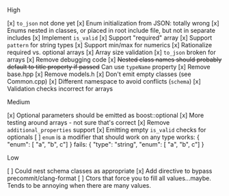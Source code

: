 High

[x] `to_json` not done yet
[x] Enum initialization from JSON: totally wrong
[x] Enums nested in classes, or placed in root include file, but not in separate includes
[x] Implement `is_valid`
[x] Support "required" array
[x] Support `pattern` for string types
[x] Support min/max for numerics
[x] Rationalize required vs. optional arrays
[x] Array size validation
[x] `to_json` broken for arrays
[x] Remove debugging code
[x] ~~Nested class names should probably default to title property if passed~~ Can use `typeName` property
[x] Remove base.hpp
[x] Remove models.h
[x] Don't emit empty classes (see Common.cpp)
[x] Different namespace to avoid conflicts (`schema`)
[x] Validation checks incorrect for arrays

Medium

[x] Optional parameters should be emitted as boost::optional<T>
[x] More testing around arrays - not sure that's correct
[x] Remove `additional_properties` support
[x] Emitting empty `is_valid` checks for optionals
[ ] `enum` is a modifier that should work on any type
    works: { "enum": [ "a", "b", c"] }
    fails: { "type": "string",
             "enum": [ "a", "b", c"] }

Low

[ ] Could nest schema classes as appropriate
[x] Add directive to bypass precommit/clang-format
[ ] Ctors that force you to fill all values...maybe. Tends to be annoying when there are many values.
